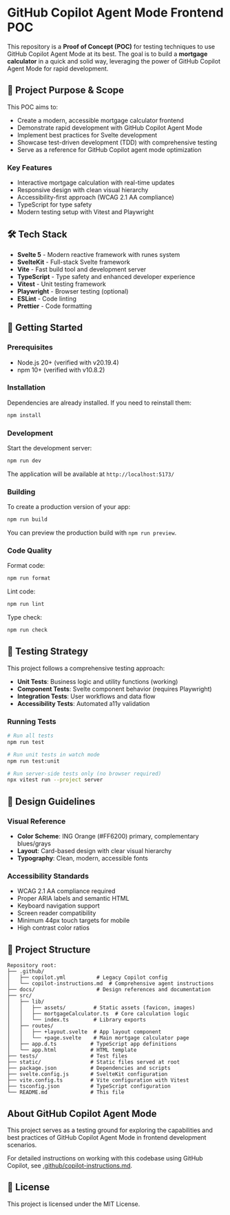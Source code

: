 # GitHub Copilot Agent Mode Frontend POC

This repository is a **Proof of Concept (POC)** for testing techniques to use GitHub Copilot Agent Mode at its best. The goal is to build a **mortgage calculator** in a quick and solid way, leveraging the power of GitHub Copilot Agent Mode for rapid development.

## 🎯 Project Purpose & Scope

This POC aims to:

- Create a modern, accessible mortgage calculator frontend
- Demonstrate rapid development with GitHub Copilot Agent Mode
- Implement best practices for Svelte development
- Showcase test-driven development (TDD) with comprehensive testing
- Serve as a reference for GitHub Copilot agent mode optimization

### Key Features

- Interactive mortgage calculation with real-time updates
- Responsive design with clean visual hierarchy
- Accessibility-first approach (WCAG 2.1 AA compliance)
- TypeScript for type safety
- Modern testing setup with Vitest and Playwright

## 🛠️ Tech Stack

- **Svelte 5** - Modern reactive framework with runes system
- **SvelteKit** - Full-stack Svelte framework
- **Vite** - Fast build tool and development server
- **TypeScript** - Type safety and enhanced developer experience
- **Vitest** - Unit testing framework
- **Playwright** - Browser testing (optional)
- **ESLint** - Code linting
- **Prettier** - Code formatting

## 🚀 Getting Started

### Prerequisites

- Node.js 20+ (verified with v20.19.4)
- npm 10+ (verified with v10.8.2)

### Installation

Dependencies are already installed. If you need to reinstall them:

```bash
npm install
```

### Development

Start the development server:

```bash
npm run dev
```

The application will be available at `http://localhost:5173/`

### Building

To create a production version of your app:

```bash
npm run build
```

You can preview the production build with `npm run preview`.

### Code Quality

Format code:

```bash
npm run format
```

Lint code:

```bash
npm run lint
```

Type check:

```bash
npm run check
```

## 🧪 Testing Strategy

This project follows a comprehensive testing approach:

- **Unit Tests**: Business logic and utility functions (working)
- **Component Tests**: Svelte component behavior (requires Playwright)
- **Integration Tests**: User workflows and data flow
- **Accessibility Tests**: Automated a11y validation

### Running Tests

```bash
# Run all tests
npm run test

# Run unit tests in watch mode
npm run test:unit

# Run server-side tests only (no browser required)
npx vitest run --project server
```

## 🎨 Design Guidelines

### Visual Reference

- **Color Scheme**: ING Orange (#FF6200) primary, complementary blues/grays
- **Layout**: Card-based design with clear visual hierarchy
- **Typography**: Clean, modern, accessible fonts

### Accessibility Standards

- WCAG 2.1 AA compliance required
- Proper ARIA labels and semantic HTML
- Keyboard navigation support
- Screen reader compatibility
- Minimum 44px touch targets for mobile
- High contrast color ratios

## 📁 Project Structure

```
Repository root:
├── .github/
│   ├── copilot.yml          # Legacy Copilot config
│   └── copilot-instructions.md  # Comprehensive agent instructions
├── docs/                    # Design references and documentation
├── src/
│   ├── lib/
│   │   ├── assets/         # Static assets (favicon, images)
│   │   ├── mortgageCalculator.ts  # Core calculation logic
│   │   └── index.ts        # Library exports
│   ├── routes/
│   │   ├── +layout.svelte  # App layout component
│   │   └── +page.svelte    # Main mortgage calculator page
│   ├── app.d.ts           # TypeScript app definitions
│   └── app.html           # HTML template
├── tests/                 # Test files
├── static/                # Static files served at root
├── package.json           # Dependencies and scripts
├── svelte.config.js       # SvelteKit configuration
├── vite.config.ts         # Vite configuration with Vitest
├── tsconfig.json          # TypeScript configuration
└── README.md              # This file
```

## About GitHub Copilot Agent Mode

This project serves as a testing ground for exploring the capabilities and best practices of GitHub Copilot Agent Mode in frontend development scenarios.

For detailed instructions on working with this codebase using GitHub Copilot, see [.github/copilot-instructions.md](.github/copilot-instructions.md).

## 📄 License

This project is licensed under the MIT License.
